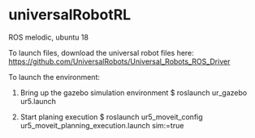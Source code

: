 # universalRobotRL

ROS melodic, ubuntu 18

To launch files, download the universal robot files here: 
https://github.com/UniversalRobots/Universal_Robots_ROS_Driver


To launch the environment: 

1. Bring up the gazebo simulation environment
$ roslaunch ur_gazebo ur5.launch

2. Start planing execution
$ roslaunch ur5_moveit_config ur5_moveit_planning_execution.launch sim:=true

